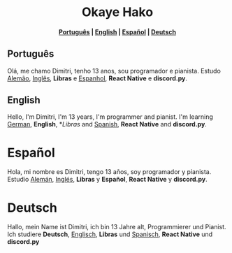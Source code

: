 # <center>Okaye Hako</center>
#### <center>[Português](#português) | [English](#english) | [Español](#español) | [Deutsch](#deutsch)</center>


## Português

Olá, me chamo Dimitri, tenho 13 anos, sou programador e pianista. Estudo [Alemão](#deutsch), [Inglês](#english), **Libras** e [Espanhol](#español), **React Native** e **discord.py**.


## English

Hello, I'm Dimitri, I'm 13 years, I'm programmer and pianist. I'm learning [German](#deutsh), **English**, **Libras* and [Spanish](#español), **React Native** and **discord.py**.


# Español

Hola, mi nombre es Dimitri, tengo 13 años, soy programador y pianista. Estudio [Alemán](#deutch), [Inglés](#english), **Libras** y **Español**, **React Native** y **discord.py**.


# Deutsch

Hallo, mein Name ist Dimitri, ich bin 13 Jahre alt, Programmierer und Pianist. Ich studiere **Deutsch**, [Englisch](#english), **Libras** und [Spanisch](#español), **React Native** und **discord.py**
